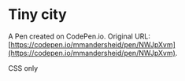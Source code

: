# Tiny city

A Pen created on CodePen.io. Original URL: [https://codepen.io/mmandersheid/pen/NWJpXvm](https://codepen.io/mmandersheid/pen/NWJpXvm).

CSS only